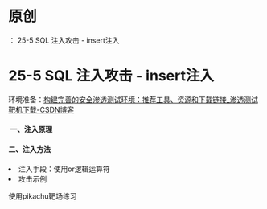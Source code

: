 # 原创
：  25-5 SQL 注入攻击 - insert注入

# 25-5 SQL 注入攻击 - insert注入

环境准备：[构建完善的安全渗透测试环境：推荐工具、资源和下载链接_渗透测试靶机下载-CSDN博客](https://blog.csdn.net/weixin_43263566/article/details/129031187)

####  一、注入原理

#### 二、注入方法

<li> 注入手段：使用or逻辑运算符
</li>
<li> 攻击示例
</li>

使用pikachu靶场练习
